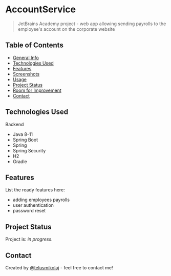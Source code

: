 # AccountService
> JetBrains Academy project - web app allowing sending payrolls to the employee's account on the corporate website

## Table of Contents
* [General Info](#general-information)
* [Technologies Used](#technologies-used)
* [Features](#features)
* [Screenshots](#screenshots)
* [Usage](#usage)
* [Project Status](#project-status)
* [Room for Improvement](#room-for-improvement)
* [Contact](#contact)
<!-- * [License](#license) -->

## Technologies Used
Backend
- Java 8-11
- Spring Boot
- Spring 
- Spring Security
- H2
- Gradle

## Features
List the ready features here:
- adding employees payrolls
- user authentication
- password reset

## Project Status
Project is: _in progress_.

## Contact
Created by [@telusmikolaj](https://www.linkedin.com/in/miko%C5%82aj-telus-84aa7122b) - feel free to contact me!
